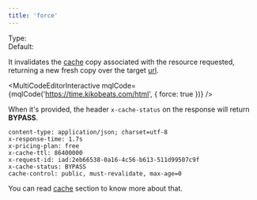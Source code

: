 ```yaml
---
title: 'force'
--- 
```


Type: <Type children='<boolean>'/><br/>
Default: <Type children='false'/>

It invalidates the [cache](/docs/api/basics/cache) copy associated with the resource requested, returning a new fresh copy over the target [url](/docs/api/parameters/url).

<MultiCodeEditorInteractive mqlCode={mqlCode('https://time.kikobeats.com/html', { force: true })} />

When it's provided, the header `x-cache-status` on the response will return **BYPASS**.

```headers{6}
content-type: application/json; charset=utf-8
x-response-time: 1.7s
x-pricing-plan: free
x-cache-ttl: 86400000
x-request-id: iad:2eb66538-0a16-4c56-b613-511d99507c9f
x-cache-status: BYPASS
cache-control: public, must-revalidate, max-age=0
```

You can read [cache](/docs/api/basics/cache) section to know more about that.

